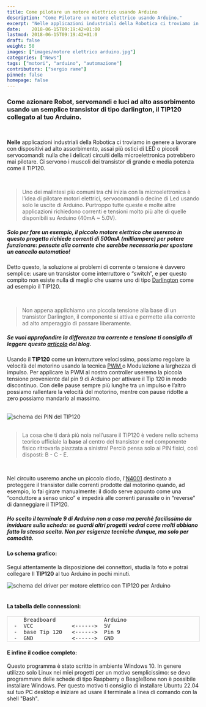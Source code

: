 ```yaml
---
title: Come pilotare un motore elettrico usando Arduino
description: "Come Pilotare un motore elettrico usando Arduino."
excerpt: "Nelle applicazioni industriali della Robotica ci troviamo in genere a lavorare con dispositivi ad alto assorbimento, assai più ostici di LED o piccoli servocomandi: nulla che i delicati circuiti della microelettronica potrebbero mai pilotare. Ci servono i muscoli dei transistor di grande e media potenza come il TIP120.. "
date:    2018-06-15T09:19:42+01:00
lastmod: 2018-06-15T09:19:42+01:0
draft: false
weight: 50
images: ["images/motore elettrico arduino.jpg"]
categories: ["News"]
tags: ["motori", "arduino", "automazione"]
contributors: ["sergio rame"]
pinned: false
homepage: false
---
```


### Come azionare Robot, servomandi e luci ad alto assorbimento usando un semplice transistor di tipo darlington, il TIP120 collegato al tuo Arduino.

<br>

**Nelle** applicazioni industriali della Robotica ci troviamo in genere a lavorare con dispositivi ad alto assorbimento, assai più ostici di LED o piccoli servocomandi: nulla che i delicati circuiti della microelettronica potrebbero mai pilotare. Ci servono i muscoli dei transistor di grande e media potenza come il TIP120.

<br>

> Uno dei malintesi più comuni tra chi inizia con la microelettronica è l’idea di pilotare motori elettrici, servocomandi o decine di Led usando solo le uscite di Arduino. Purtroppo tutte queste e molte altre applicazioni richiedono correnti e tensioni molto più alte di quelle disponibili su Arduino (40mA ~ 5.0V).

##### Solo per fare un esempio, il piccolo motore elettrico che useremo in questo progetto richiede correnti di 500mA (milliampere) per potere funzionare: pensate alla corrente che sarebbe necessaria per spostare un cancello automatico!

Detto questo, la soluzione ai problemi di corrente o tensione è davvero semplice: usare un transistor come interruttore o “switch”, e per questo compito non esiste nulla di meglio che usarne uno di tipo <a href="https://it.wikipedia.org/wiki/Transistor_Darlington">Darlington</a> come ad esempio il TIP120.

<br>

> Non appena applichiamo una piccola tensione alla base di un transistor Darlington, il componente si attiva e permette alla corrente ad alto amperaggio di passare liberamente.

##### Se vuoi approfondire la differenza tra corrente e tensione ti consiglio di leggere questo [articolo](https://www.robotdazero.it/blog/la-differenza-tra-corrente-e-tensione) del blog.

Usando il **TIP120** come un interruttore velocissimo, possiamo regolare la velocità del motorino usando la tecnica <a href = "https://it.wikipedia.org/wiki/Modulazione_di_larghezza_d%27impulso">PWM </a> o Modulazione a larghezza di impulso. Per applicare la PWM al nostro controller useremo la piccola tensione proveniente dal pin 9 di Arduino per attivare il Tip 120 in modo discontinuo. Con delle pause sempre più lunghe tra un impulso e l’altro possiamo rallentare la velocità del motorino, mentre con pause ridotte a zero possiamo mandarlo al massimo.

<br>

<img decoding="async" src="https://res.cloudinary.com/sebadima/image/upload/v1592550975/001/undefined_rr5hb0.png" alt="schema dei PIN del TIP120" />

<br>
<br>

> La cosa che ti darà più noia nell’usare il TIP120 è vedere nello schema teorico ufficiale la **base** al centro del transistor e nel componente fisico ritrovarla piazzata a sinistra! Perciò pensa solo ai PIN fisici, così disposti: B - C - E.

<br>

Nel circuito useremo anche un piccolo diodo, l'<a href="https://en.wikipedia.org/wiki/1N400x_rectifier_diode">N4001</a> destinato a proteggere il transistor dalle correnti prodotte dal motorino quando, ad esempio, lo fai girare manualmente: il diodo serve appunto come una “conduttore a senso unico” e impedirà alle correnti parassite o in “reverse” di danneggiare il TIP120.

##### Ho scelto il terminale 9 di Arduino non a caso ma perchè facilissimo da inviduare sulla scheda: se guardi altri progetti vedrai come molti abbiano fatto la stessa scelta. Non per esigenze tecniche dunque, ma solo per comodità.

#### Lo schema grafico:

Segui attentamente la disposizione dei connettori, studia la foto e potrai collegare Il **TIP120** al tuo Arduino in pochi minuti.

<img decoding="async" src="https://res.cloudinary.com/sebadima/image/upload/v1592559023/001/screenshot-3_xzszcr.png" alt="schema del driver per motore elettrico con TIP120 per Arduino"/>

<br>
<br>

#### La tabella delle connessioni:
<pre class="prettyprint" style="border: 1px solid #d6d4d4;">     Breadboard               Arduino
  -  VCC            &lt;------&gt;  5V
  -  base Tip 120   &lt;------&gt;  Pin 9
  -  GND            &lt;------&gt;  GND
</pre>

#### E infine il codice completo:

<script src="https://gist.github.com/sebadima/cf418c42cd9f90387c242b468ea3af1c.js"></script>

Questo programma è stato scritto in ambiente Windows 10. In genere utilizzo solo Linux nei miei progetti per un motivo semplicissimo: se devo programmare delle schede di tipo Raspberry o BeagleBone non è possibile installare Windows. Per questo motivo ti consiglio di installare Ubuntu 22.04 sul tuo PC desktop e iniziare ad usare il terminale a linea di comando con la shell "Bash".
